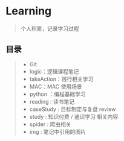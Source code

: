 # Learning

> 个人积累，记录学习过程

## 目录
> - Git
> - logic：逻辑课程笔记
> - takeAction：践行相关学习
> - MAC：MAC 使用场景
> - python ：编程基础学习
> - reading : 读书笔记
> - caseStudy : 目标制定与复盘 review
> - study : 知识付费 / 通识学习 相关内容 
> - spider : 爬虫相关
> - img : 笔记中引用的图片

